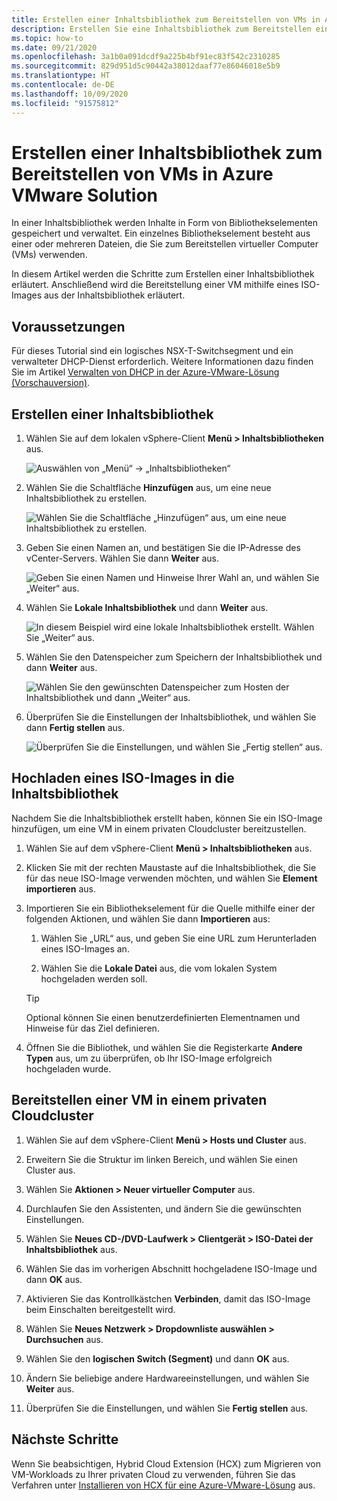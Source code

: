 ```yaml
---
title: Erstellen einer Inhaltsbibliothek zum Bereitstellen von VMs in Azure VMware Solution
description: Erstellen Sie eine Inhaltsbibliothek zum Bereitstellen einer VM in einer privaten Azure VMware Solution-Cloud.
ms.topic: how-to
ms.date: 09/21/2020
ms.openlocfilehash: 3a1b0a091dcdf9a225b4bf91ec83f542c2310285
ms.sourcegitcommit: 829d951d5c90442a38012daaf77e86046018e5b9
ms.translationtype: HT
ms.contentlocale: de-DE
ms.lasthandoff: 10/09/2020
ms.locfileid: "91575812"
---
```

# <a name="create-a-content-library-to-deploy-vms-in-azure-vmware-solution"></a>Erstellen einer Inhaltsbibliothek zum Bereitstellen von VMs in Azure VMware Solution

In einer Inhaltsbibliothek werden Inhalte in Form von Bibliothekselementen gespeichert und verwaltet. Ein einzelnes Bibliothekselement besteht aus einer oder mehreren Dateien, die Sie zum Bereitstellen virtueller Computer (VMs) verwenden. 

In diesem Artikel werden die Schritte zum Erstellen einer Inhaltsbibliothek erläutert.  Anschließend wird die Bereitstellung einer VM mithilfe eines ISO-Images aus der Inhaltsbibliothek erläutert.

## <a name="prerequisites"></a>Voraussetzungen

Für dieses Tutorial sind ein logisches NSX-T-Switchsegment und ein verwalteter DHCP-Dienst erforderlich.  Weitere Informationen dazu finden Sie im Artikel [Verwalten von DHCP in der Azure-VMware-Lösung (Vorschauversion)](manage-dhcp.md).

## <a name="create-a-content-library"></a>Erstellen einer Inhaltsbibliothek

1. Wählen Sie auf dem lokalen vSphere-Client **Menü > Inhaltsbibliotheken** aus.

   ![Auswählen von „Menü“ -> „Inhaltsbibliotheken“](./media/content-library/vsphere-menu-content-libraries.png)

1. Wählen Sie die Schaltfläche **Hinzufügen** aus, um eine neue Inhaltsbibliothek zu erstellen.

   ![Wählen Sie die Schaltfläche „Hinzufügen“ aus, um eine neue Inhaltsbibliothek zu erstellen.](./media/content-library/create-new-content-library.png)

1. Geben Sie einen Namen an, und bestätigen Sie die IP-Adresse des vCenter-Servers. Wählen Sie dann **Weiter** aus.

   ![Geben Sie einen Namen und Hinweise Ihrer Wahl an, und wählen Sie „Weiter“ aus.](./media/content-library/new-content-library-step1.png)

1. Wählen Sie **Lokale Inhaltsbibliothek** und dann **Weiter** aus.

   ![In diesem Beispiel wird eine lokale Inhaltsbibliothek erstellt. Wählen Sie „Weiter“ aus.](./media/content-library/new-content-library-step2.png)

1. Wählen Sie den Datenspeicher zum Speichern der Inhaltsbibliothek und dann **Weiter** aus.

   ![Wählen Sie den gewünschten Datenspeicher zum Hosten der Inhaltsbibliothek und dann „Weiter“ aus.](./media/content-library/new-content-library-step3.png)

1. Überprüfen Sie die Einstellungen der Inhaltsbibliothek, und wählen Sie dann **Fertig stellen** aus.

   ![Überprüfen Sie die Einstellungen, und wählen Sie „Fertig stellen“ aus.](./media/content-library/new-content-library-step4.png)

## <a name="upload-an-iso-image-to-the-content-library"></a>Hochladen eines ISO-Images in die Inhaltsbibliothek

Nachdem Sie die Inhaltsbibliothek erstellt haben, können Sie ein ISO-Image hinzufügen, um eine VM in einem privaten Cloudcluster bereitzustellen. 

1. Wählen Sie auf dem vSphere-Client **Menü > Inhaltsbibliotheken** aus.

1. Klicken Sie mit der rechten Maustaste auf die Inhaltsbibliothek, die Sie für das neue ISO-Image verwenden möchten, und wählen Sie **Element importieren** aus.

1. Importieren Sie ein Bibliothekselement für die Quelle mithilfe einer der folgenden Aktionen, und wählen Sie dann **Importieren** aus:
   1. Wählen Sie „URL“ aus, und geben Sie eine URL zum Herunterladen eines ISO-Images an.

   1. Wählen Sie die **Lokale Datei** aus, die vom lokalen System hochgeladen werden soll.

   > [!TIP]
   > Optional können Sie einen benutzerdefinierten Elementnamen und Hinweise für das Ziel definieren.

1. Öffnen Sie die Bibliothek, und wählen Sie die Registerkarte **Andere Typen** aus, um zu überprüfen, ob Ihr ISO-Image erfolgreich hochgeladen wurde.


## <a name="deploy-a-vm-to-a-private-cloud-cluster"></a>Bereitstellen einer VM in einem privaten Cloudcluster

1. Wählen Sie auf dem vSphere-Client **Menü > Hosts und Cluster** aus.

1. Erweitern Sie die Struktur im linken Bereich, und wählen Sie einen Cluster aus.

1. Wählen Sie **Aktionen > Neuer virtueller Computer** aus.

1. Durchlaufen Sie den Assistenten, und ändern Sie die gewünschten Einstellungen.

1. Wählen Sie **Neues CD-/DVD-Laufwerk > Clientgerät > ISO-Datei der Inhaltsbibliothek** aus.

1. Wählen Sie das im vorherigen Abschnitt hochgeladene ISO-Image und dann **OK** aus.

1. Aktivieren Sie das Kontrollkästchen **Verbinden**, damit das ISO-Image beim Einschalten bereitgestellt wird.

1. Wählen Sie **Neues Netzwerk > Dropdownliste auswählen > Durchsuchen** aus.

1. Wählen Sie den **logischen Switch (Segment)** und dann **OK** aus.

1. Ändern Sie beliebige andere Hardwareeinstellungen, und wählen Sie **Weiter** aus.

1. Überprüfen Sie die Einstellungen, und wählen Sie **Fertig stellen** aus.


## <a name="next-steps"></a>Nächste Schritte

Wenn Sie beabsichtigen, Hybrid Cloud Extension (HCX) zum Migrieren von VM-Workloads zu Ihrer privaten Cloud zu verwenden, führen Sie das Verfahren unter [Installieren von HCX für eine Azure-VMware-Lösung](tutorial-deploy-vmware-hcx.md) aus.

<!-- LINKS - external-->

<!-- LINKS - internal -->
